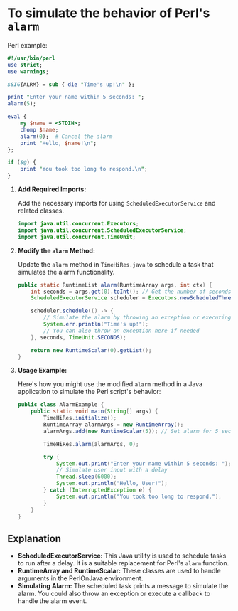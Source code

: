 
# To simulate the behavior of Perl's `alarm`

Perl example:

```perl
#!/usr/bin/perl
use strict;
use warnings;

$SIG{ALRM} = sub { die "Time's up!\n" };

print "Enter your name within 5 seconds: ";
alarm(5);

eval {
    my $name = <STDIN>;
    chomp $name;
    alarm(0);  # Cancel the alarm
    print "Hello, $name!\n";
};

if ($@) {
    print "You took too long to respond.\n";
}
```

1. **Add Required Imports:**

   Add the necessary imports for using `ScheduledExecutorService` and related classes.

   ```java
   import java.util.concurrent.Executors;
   import java.util.concurrent.ScheduledExecutorService;
   import java.util.concurrent.TimeUnit;
   ```

2. **Modify the `alarm` Method:**

   Update the `alarm` method in `TimeHiRes.java` to schedule a task that simulates the alarm functionality.

   ```java:src/main/java/org/perlonjava/perlmodule/TimeHiRes.java
   public static RuntimeList alarm(RuntimeArray args, int ctx) {
       int seconds = args.get(0).toInt(); // Get the number of seconds from the arguments
       ScheduledExecutorService scheduler = Executors.newScheduledThreadPool(1);

       scheduler.schedule(() -> {
           // Simulate the alarm by throwing an exception or executing a callback
           System.err.println("Time's up!");
           // You can also throw an exception here if needed
       }, seconds, TimeUnit.SECONDS);

       return new RuntimeScalar(0).getList();
   }
   ```

3. **Usage Example:**

   Here's how you might use the modified `alarm` method in a Java application to simulate the Perl script's behavior:

   ```java
   public class AlarmExample {
       public static void main(String[] args) {
           TimeHiRes.initialize();
           RuntimeArray alarmArgs = new RuntimeArray();
           alarmArgs.add(new RuntimeScalar(5)); // Set alarm for 5 seconds

           TimeHiRes.alarm(alarmArgs, 0);

           try {
               System.out.print("Enter your name within 5 seconds: ");
               // Simulate user input with a delay
               Thread.sleep(6000);
               System.out.println("Hello, User!");
           } catch (InterruptedException e) {
               System.out.println("You took too long to respond.");
           }
       }
   }
   ```

## Explanation

- **ScheduledExecutorService:** This Java utility is used to schedule tasks to run after a delay. It is a suitable replacement for Perl's `alarm` function.
- **RuntimeArray and RuntimeScalar:** These classes are used to handle arguments in the PerlOnJava environment.
- **Simulating Alarm:** The scheduled task prints a message to simulate the alarm. You could also throw an exception or execute a callback to handle the alarm event.



